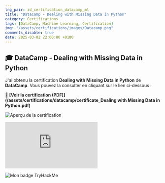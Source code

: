 ```yaml
---
lng_pair: id_certification_datacamp_ml
title: "DataCamp - Dealing with Missing Data in Python"
category: Certifications
tags: [DataCamp, Machine Learning, Certification]
img: "/assets/certifications/images/Datacamp.png"
comments_disable: true
date: 2025-03-02 22:00:00 +0100
---
```


## 🎓 DataCamp - Dealing with Missing Data in Python  

J'ai obtenu la certification **Dealing with Missing Data in Python** de **DataCamp**. Vous pouvez la consulter en cliquant sur le lien ci-dessous :  

📜 **[Voir la certification (PDF)](/assets/certifications/datacamp/certificate_Dealing with Missing Data in Python.pdf)**  

![Aperçu de la certification](/assets/images/datacamp-ml.png)  

<iframe src="https://tryhackme.com/api/v2/badges/public-profile?userPublicId=2208662" style='border:none;'></iframe>

<!-- <iframe src="/assets/certifications/certificate_Dealing with Missing Data in Python.pdf" width="100%" height="500px">
    Ce navigateur ne supporte pas l'affichage des PDF. 
    <a href="/assets/certifications/datacamp/certificate_Dealing with Missing Data in Python.pdf">Téléchargez le PDF ici</a>.
</iframe> -->

![Mon badge TryHackMe](https://tryhackme-badges.s3.amazonaws.com/Fadimatou.png)

